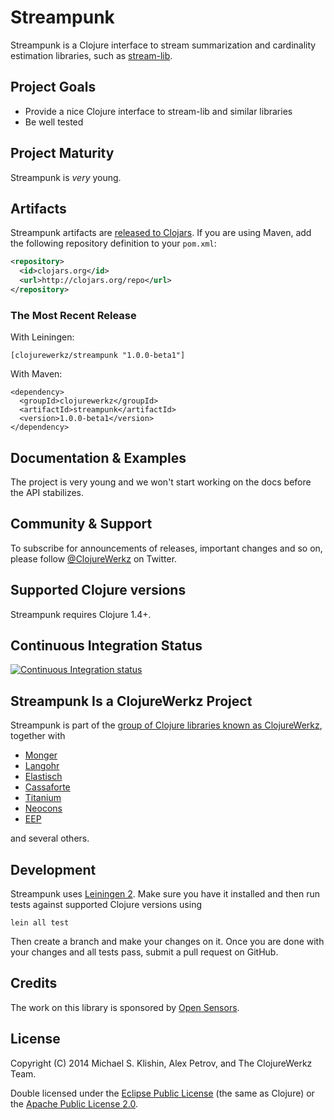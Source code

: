 # Streampunk

Streampunk is a Clojure interface to stream summarization and
cardinality estimation libraries, such as [stream-lib](https://github.com/addthis/stream-lib).


## Project Goals

 * Provide a nice Clojure interface to stream-lib and similar libraries
 * Be well tested


## Project Maturity

Streampunk is *very* young.


## Artifacts

Streampunk artifacts are [released to Clojars](https://clojars.org/clojurewerkz/streampunk). If you are using Maven, add the following repository
definition to your `pom.xml`:

``` xml
<repository>
  <id>clojars.org</id>
  <url>http://clojars.org/repo</url>
</repository>
```

### The Most Recent Release

With Leiningen:

    [clojurewerkz/streampunk "1.0.0-beta1"]


With Maven:

    <dependency>
      <groupId>clojurewerkz</groupId>
      <artifactId>streampunk</artifactId>
      <version>1.0.0-beta1</version>
    </dependency>


## Documentation & Examples

The project is very young and we won't start working on the docs
before the API stabilizes.


## Community & Support

To subscribe for announcements of releases, important changes and so
on, please follow [@ClojureWerkz](https://twitter.com/clojurewerkz) on
Twitter.


## Supported Clojure versions

Streampunk requires Clojure 1.4+.


## Continuous Integration Status

[![Continuous Integration status](https://secure.travis-ci.org/clojurewerkz/streampunk.png)](http://travis-ci.org/clojurewerkz/streampunk)


## Streampunk Is a ClojureWerkz Project

Streampunk is part of the [group of Clojure libraries known as ClojureWerkz](http://clojurewerkz.org), together with

 * [Monger](http://clojuremongodb.info)
 * [Langohr](http://clojurerabbitmq.info)
 * [Elastisch](http://clojureelasticsearch.info)
 * [Cassaforte](http://clojurecassandra.info)
 * [Titanium](http://titanium.clojurewerkz.org)
 * [Neocons](http://clojureneo4j.info)
 * [EEP](https://github.com/clojurewerkz/eep)

and several others.


## Development

Streampunk uses [Leiningen 2](https://github.com/technomancy/leiningen/blob/master/doc/TUTORIAL.md). Make
sure you have it installed and then run tests against supported
Clojure versions using

    lein all test

Then create a branch and make your changes on it. Once you are done
with your changes and all tests pass, submit a pull request on GitHub.


## Credits

The work on this library is sponsored by [Open Sensors](http://opensensors.io).


## License

Copyright (C) 2014 Michael S. Klishin, Alex Petrov, and The ClojureWerkz Team.

Double licensed under the [Eclipse Public License](http://www.eclipse.org/legal/epl-v10.html) (the same as Clojure) or
the [Apache Public License 2.0](http://www.apache.org/licenses/LICENSE-2.0.html).

